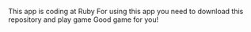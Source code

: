 This app is coding at Ruby
For using this app you need to download this repository and play game
Good game for you!

